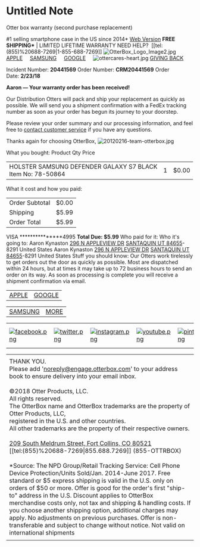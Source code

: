 # Untitled Note

Otter box warranty (second purchase replacement)

#1 selling smartphone case in the US since 2014\*
[Web Version](http://links.orders.otterbox.com/servlet/MailView?ms=NTYwNjE0MTUS1&r=LTcxMzc4MjA4NDgS1&j=MTM0MzU2NzMyMwS2&mt=1&rt=0)
**FREE SHIPPING\*** | LIMITED LIFETIME WARRANTY
NEED HELP?  [[tel:(855)%20688-7269|1-855-688-7269]]
![OtterBox_Logo_Image2.jpg](https://ci4.googleusercontent.com/proxy/nQ5eUdXqXJm2jnTIwj9dNg-D_yui8BDIF9IywltsdJc6KtbY-C0OGcFz5V3Jc08EKbECQxUS6PuoldHvAhubqkNAGSNCd-exptkwgmgg8WIuSaCgBkxpQYLaMsJSYwIfnggZpQ=s0-d-e1-ft#http://contentz.mkt3455.com/ra/2018/39008/02/56061415/OtterBox_Logo_Image2.jpg)
[APPLE](http://links.orders.otterbox.com/ctt?kn=7&ms=NTYwNjE0MTUS1&r=LTcxMzc4MjA4NDgS1&b=0&j=MTM0MzU2NzMyMwS2&mt=1&rt=0)     [SAMSUNG](http://links.orders.otterbox.com/ctt?kn=14&ms=NTYwNjE0MTUS1&r=LTcxMzc4MjA4NDgS1&b=0&j=MTM0MzU2NzMyMwS2&mt=1&rt=0)     [GOOGLE](http://links.orders.otterbox.com/ctt?kn=10&ms=NTYwNjE0MTUS1&r=LTcxMzc4MjA4NDgS1&b=0&j=MTM0MzU2NzMyMwS2&mt=1&rt=0)     ![ottercares-heart.jpg](https://ci3.googleusercontent.com/proxy/iFZKnFK5AWpKQIs_HPgbUsEuTaCzs2TXUVZ9xO96cEqtW1MPqgaMoCa5533Bdmybj1D_DFH8LA4aq5AM61oDLXhIcyuJC7w-9olesl6Z3PTnfDYTtlmTd4MHT1DDhlfU=s0-d-e1-ft#http://contentz.mkt3455.com/ra/2018/39008/02/56061415/ottercares-heart.jpg) [GIVING BACK](http://links.orders.otterbox.com/ctt?kn=1&ms=NTYwNjE0MTUS1&r=LTcxMzc4MjA4NDgS1&b=0&j=MTM0MzU2NzMyMwS2&mt=1&rt=0)     

Incident Number: **20441569**
Order Number: **CRM20441569**
Order Date: **2/23/18**

**Aaron — Your warranty order has been received!**

Our Distribution Otters will pack and ship your replacement as quickly as possible. We will send you a shipment confirmation with a FedEx tracking number as soon as your order has begun its journey to your doorstep.

Please review your order summary and our processing information, and feel free to [contact customer service](https://www.otterbox.com/en-us/contact-us?utm_campaign=-Otransem-&utm_medium=Email&utm_source=CRM&utm_term=BUY&utm_content=2018-OB-US-WAR-NUR-ORDER-CONFIRMATION--eeee1235231eeee--) if you have any questions.

Thanks again for choosing OtterBox,
![20120216-team-otterbox.jpg](https://ci6.googleusercontent.com/proxy/F_sGhJMr-mjkFs1u2TosoR3XLazgYVfYJ_af_F9RwARgimkyP5XX_fFeziHKQrZqGncDNSTADSKU-rxkGo-6nOuuPlA01_cMaiLCpxxUX-JdngSeW0E2NW6qQf6pNdWLhl8iqzUT=s0-d-e1-ft#http://contentz.mkt3455.com/ra/2018/39008/02/56061415/20120216-team-otterbox.jpg)

What you bought:
Product
Qty
Price

|     |     |     |
| --- | --- | --- |
| HOLSTER SAMSUNG DEFENDER GALAXY S7 BLACK<br>Item No: 78-50864 | 1   | $0.00 |

What it cost and how you paid:

|     |     |
| --- | --- |
| Order Subtotal | $0.00 |
| Shipping | $5.99 |
| Order Total | $5.99 |

VISA \*\*\*\*\*\*\*\*\*\*\*\*\*\*\*4995
**Total Due: $5.99**
Who paid for it:
Who it's going to:
Aaron Kynaston
[296 N APPLEVIEW DR](https://maps.google.com/?q=296+N+APPLEVIEW+DR+SANTAQUIN+UT+84655&entry=gmail&source=g)
[SANTAQUIN UT 84655](https://maps.google.com/?q=296+N+APPLEVIEW+DR+SANTAQUIN+UT+84655&entry=gmail&source=g)\-8291
United States
Aaron Kynaston
[296 N APPLEVIEW DR](https://maps.google.com/?q=296+N+APPLEVIEW+DR+SANTAQUIN+UT+84655&entry=gmail&source=g)
[SANTAQUIN UT 84655](https://maps.google.com/?q=296+N+APPLEVIEW+DR+SANTAQUIN+UT+84655&entry=gmail&source=g)\-8291
United States
Stuff you should know:
Our Otters work tirelessly to get orders out the door as quickly as possible. Most are dispatched within 24 hours, but at times it may take up to 72 business hours to send an order on its way. As soon as processing is complete you will receive a shipment confirmation via email.

|     |     |
| --- | --- |
| [APPLE](http://links.orders.otterbox.com/ctt?kn=11&ms=NTYwNjE0MTUS1&r=LTcxMzc4MjA4NDgS1&b=0&j=MTM0MzU2NzMyMwS2&mt=1&rt=0) | [GOOGLE](http://links.orders.otterbox.com/ctt?kn=12&ms=NTYwNjE0MTUS1&r=LTcxMzc4MjA4NDgS1&b=0&j=MTM0MzU2NzMyMwS2&mt=1&rt=0) |

|     |     |
| --- | --- |
| [SAMSUNG](http://links.orders.otterbox.com/ctt?kn=16&ms=NTYwNjE0MTUS1&r=LTcxMzc4MjA4NDgS1&b=0&j=MTM0MzU2NzMyMwS2&mt=1&rt=0) | [MORE](http://links.orders.otterbox.com/ctt?kn=6&ms=NTYwNjE0MTUS1&r=LTcxMzc4MjA4NDgS1&b=0&j=MTM0MzU2NzMyMwS2&mt=1&rt=0) |

|     |     |     |     |     |     |     |
| --- | --- | --- | --- | --- | --- | --- |
| [![facebook.png](https://ci3.googleusercontent.com/proxy/-wRzI0qWyMP5qCThkmPnkSnk6bv0AltJxZrDt7OSpZhF19XPbjRtkq0unaJM54JfD9ER7PW2olxfgrizp5MassyGQ1YaPrz6HepAzn6ulwK-qwBSUEtKLQ=s0-d-e1-ft#http://contentz.mkt3455.com/ra/2018/39008/02/56061415/facebook.png)](http://links.orders.otterbox.com/ctt?kn=17&ms=NTYwNjE0MTUS1&r=LTcxMzc4MjA4NDgS1&b=0&j=MTM0MzU2NzMyMwS2&mt=1&rt=0) | [![twitter.png](https://ci4.googleusercontent.com/proxy/cXvPtvYiJNK4uM_wL2RHfj4k6-qvkVTDhfIA4srIEoN7I9ni6p_xFnaPMPLf16MnkqLtzwjRMIEvfa8syLNDu-WMibibCMmlP_h98EstKrl0jz702uhZ=s0-d-e1-ft#http://contentz.mkt3455.com/ra/2018/39008/02/56061415/twitter.png)](http://links.orders.otterbox.com/ctt?kn=4&ms=NTYwNjE0MTUS1&r=LTcxMzc4MjA4NDgS1&b=0&j=MTM0MzU2NzMyMwS2&mt=1&rt=0) | [![instagram.png](https://ci5.googleusercontent.com/proxy/z1w42SpN-7D3jvrwxRttWYpqRJxsNlm6kIgaCuCn9CYlhYGuB_1GDd_Tq6PlhTuXOx5IjgClyRvS04xOG7CzMPm-zPn4KLYsi-d_e5CnS4g6NQAgH-rtFPU=s0-d-e1-ft#http://contentz.mkt3455.com/ra/2018/39008/02/56061415/instagram.png)](http://links.orders.otterbox.com/ctt?kn=15&ms=NTYwNjE0MTUS1&r=LTcxMzc4MjA4NDgS1&b=0&j=MTM0MzU2NzMyMwS2&mt=1&rt=0) | [![youtube.png](https://ci3.googleusercontent.com/proxy/GCKSsslpCZU3d70jG7UxGb-qN5dZxs8foLYDW3wzTMtLb8h1iuTpgKlryJE68iWSdsf8HF6DEht0_Hyp_O4Ekh4QoJjEyParSLMXU0BYr9_omzj4S4uv=s0-d-e1-ft#http://contentz.mkt3455.com/ra/2018/39008/02/56061415/youtube.png)](http://links.orders.otterbox.com/ctt?kn=8&ms=NTYwNjE0MTUS1&r=LTcxMzc4MjA4NDgS1&b=0&j=MTM0MzU2NzMyMwS2&mt=1&rt=0) | [![pinterest.png](https://ci4.googleusercontent.com/proxy/IO6xWf1dRwfvsCYsTF3q_jadLdCkHp97IfH4T0FMlqXMX8Br945u8OegF7KS_NXinUmtXRlRweRqUa2LaLQqi9PjfkuGVc46_3RjDAWrSdpI8nB44W79Mq8=s0-d-e1-ft#http://contentz.mkt3455.com/ra/2018/39008/02/56061415/pinterest.png)](http://links.orders.otterbox.com/ctt?kn=13&ms=NTYwNjE0MTUS1&r=LTcxMzc4MjA4NDgS1&b=0&j=MTM0MzU2NzMyMwS2&mt=1&rt=0) | [![google-plus.png](https://ci5.googleusercontent.com/proxy/rVvHqsq_LU8b2mH8Jb5w2w072ZnP29ZRz8_xLeRgdl_aWD78xIt2MuS-qMR4MOrJQ8cNdMwoD6s3ASqVwLu7UePbDRlE5GTNOiGSIbDHfB3pJCxBYRxWRQ-LpQ=s0-d-e1-ft#http://contentz.mkt3455.com/ra/2018/39008/02/56061415/google-plus.png)](http://links.orders.otterbox.com/ctt?kn=9&ms=NTYwNjE0MTUS1&r=LTcxMzc4MjA4NDgS1&b=0&j=MTM0MzU2NzMyMwS2&mt=1&rt=0) | [![tumbler.png](https://ci6.googleusercontent.com/proxy/RfXtUABFmVJQMsh5QRWXFaTti6F3XjvkOyBStGUKLaYpUSf39K7CQYQwrMasgDNN7mvX9JLHl61sns3LiSpVHa6-NqkkEfOvQVh5H14rsuvrpG_aRTv_=s0-d-e1-ft#http://contentz.mkt3455.com/ra/2018/39008/02/56061415/tumbler.png)](http://links.orders.otterbox.com/ctt?kn=3&ms=NTYwNjE0MTUS1&r=LTcxMzc4MjA4NDgS1&b=0&j=MTM0MzU2NzMyMwS2&mt=1&rt=0) |

|     |
| --- |
|     |
| THANK YOU.<br>Please add '[noreply@engage.otterbox.com](mailto:noreply@engage.otterbox.com)' to your address book to ensure delivery into your email inbox.<br><br>©2018 Otter Products, LLC.<br>All rights reserved.<br>The OtterBox name and OtterBox trademarks are the property of Otter Products, LLC,<br>registered in the U.S. and other countries.<br>All other trademarks are the property of their respective owners.<br><br>[209 South Meldrum Street, Fort Collins, CO 80521](https://maps.google.com/?q=209+South+Meldrum+Street,+Fort+Collins,+CO+80521&entry=gmail&source=g)<br>[[tel:(855)%20688-7269\|855.688.7269]] (855-OTTRBOX)<br><br>\*Source: The NPD Group/Retail Tracking Service: Cell Phone Device Protection/Units Sold/Jan. 2014-June 2017. Free standard or $5 express shipping is valid in the U.S. only on orders of $50 or more. Offer is good for the order's first "ship-to" address in the U.S. Discount applies to OtterBox merchandise costs only, not tax and shipping & handling costs. If you choose another shipping option, additional charges may apply. No adjustments on previous purchases. Offer is non-transferable and subject to change without notice. Not valid on international shipments |
|     |
